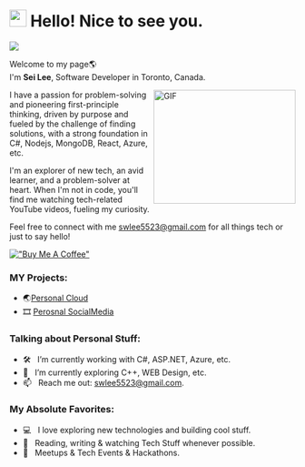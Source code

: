 # <img src="https://emojis.slackmojis.com/emojis/images/1531849430/4246/blob-sunglasses.gif?1531849430" width="30"/> Hello! Nice to see you.
![](https://komarev.com/ghpvc/?username=your-github-username&color=blueviolet)

<p>Welcome to my page🌎 </br> I'm <b>Sei Lee</b>, Software Developer in Toronto, Canada</b>.</p>

<img align="right" alt="GIF" src="https://github.com/abhisheknaiidu/abhisheknaiidu/blob/master/code.gif?raw=true" width="250" height="200" />

I have a passion for problem-solving and pioneering first-principle thinking, driven by purpose and fueled by the challenge of finding solutions, with a strong foundation in C#, Nodejs, MongoDB, React, Azure, etc. 

I'm an explorer of new tech, an avid learner, and a problem-solver at heart. When I'm not in code, you'll find me watching tech-related YouTube videos, fueling my curiosity.

Feel free to connect with me swlee5523@gmail.com for all things tech or just to say hello!

[!["Buy Me A Coffee"](https://www.buymeacoffee.com/assets/img/custom_images/orange_img.png)](https://www.buymeacoffee.com/luthentic)

### MY Projects:
- 🌏[Personal Cloud](https://github.com/luthentic/FileSharingWeb)
- 🎞️ [Perosnal SocialMedia](https://github.com/luthentic/MVCmongle)

### Talking about Personal Stuff:

- 🛠 &nbsp; I’m currently working with C#, ASP.NET, Azure, etc.
- 🚀 &nbsp; I’m currently exploring C++, WEB Design, etc.
- 📫 &nbsp; Reach me out: swlee5523@gmail.com.

### My Absolute Favorites:

- 💻 &nbsp; I love exploring new technologies and building cool stuff.
- 📰 &nbsp; Reading, writing & watching Tech Stuff whenever possible.
- 🍕 &nbsp; Meetups & Tech Events & Hackathons.





